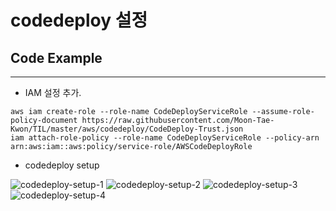 # codedeploy 설정

## Code Example

---

* IAM 설정 추가.
```
aws iam create-role --role-name CodeDeployServiceRole --assume-role-policy-document https://raw.githubusercontent.com/Moon-Tae-Kwon/TIL/master/aws/codedeploy/CodeDeploy-Trust.json
iam attach-role-policy --role-name CodeDeployServiceRole --policy-arn arn:aws:iam::aws:policy/service-role/AWSCodeDeployRole
```
* codedeploy setup

![codedeploy-setup-1](/TIL/images/codedeploy-setup-1.png)
![codedeploy-setup-2](/TIL/images/codedeploy-setup-2.png)
![codedeploy-setup-3](/TIL/images/codedeploy-setup-3.png)
![codedeploy-setup-4](/TIL/images/codedeploy-setup-4.png)